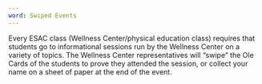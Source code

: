 ```yaml
---
word: Swiped Events
---
```


  Every ESAC class (Wellness Center/physical education class) requires that students go to informational sessions run by the Wellness Center on a variety of topics. The Wellness Center representatives will “swipe” the Ole Cards of the students to prove they attended the session, or collect your name on a sheet of paper at the end of the event.
